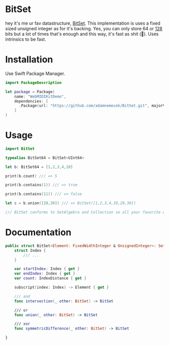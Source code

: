 # BitSet

hey it's me ur fav datastructure, [BitSet](https://en.wikipedia.org/wiki/Bit_array). This implementation is uses a fixed sized unsigned integer as for it's backing. Yes, you can only store 64 or [128](https://github.com/Jitsusama/UInt128) bits but a lot of times that's enough and this way, it's fast as shit (💩). Uses intrinsics to be fast.

# Installation
Use Swift Package Manager. 

```swift
import PackageDescription

let package = Package(
    name: "WebMIDIKitDemo",
    dependencies: [
      .Package(url: "https://github.com/adamnemecek/BitSet.git", majorVersion: 1)
    ]
)
```

# Usage

```swift
import BitSet

typealias BitSet64 = BitSet<UInt64>

let b: BitSet64 = [1,2,3,4,10]

print(b.count) /// => 5

print(b.contains(1)) /// => true

print(b.contains(11)) /// => false

let c = b.union([20,30]) /// => BitSet([1,2,3,4,10,20,30])

/// BitSet conforms to SetAlgebra and Collection so all your favorite operations are supported.

```

# Documentation

```swift
public struct BitSet<Element: FixedWidthInteger & UnsignedInteger>: SetAlgebra, Collection, ExpressibleByArrayLiteral, CustomStringConvertible, Hashable {
    struct Index {
        /// ...
    }

    var startIndex: Index { get }
    var endIndex: Index { get }
    var count: IndexDistance { get }

    subscript(index: Index) -> Element { get }

    /// and
    func intersection(_ other: BitSet) -> BitSet

    /// or
    func union(_ other: BitSet) -> BitSet

    /// xor
    func symmetricDifference(_ other: BitSet) -> BitSet

}

```
